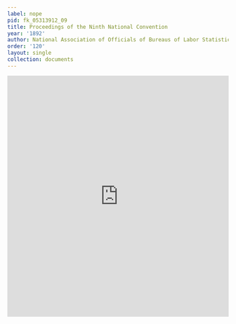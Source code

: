 ```yaml
---
label: nope
pid: fk_05313912_09
title: Proceedings of the Ninth National Convention
year: '1892'
author: National Association of Officials of Bureaus of Labor Statistics
order: '120'
layout: single
collection: documents
---
```

<iframe src="https://northwestern.app.box.com/embed/s/d82oefmm21j25sab7fmfp0dswch4ualw?sortColumn=date&view=list" width="100%" height="550" frameborder="0" allowfullscreen webkitallowfullscreen msallowfullscreen></iframe>

